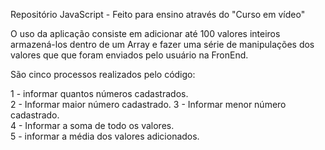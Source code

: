 Repositório JavaScript - Feito para ensino através do "Curso em vídeo"

O uso da aplicação consiste em adicionar até 100 valores inteiros armazená-los dentro de um Array e fazer uma série de manipulações dos valores que que foram enviados pelo usuário na FronEnd.

São cinco processos realizados pelo código:

1 - informar quantos números cadastrados.
<br>
2 - Informar maior número cadastrado.
3 - Informar menor número cadastrado.
<br>
4 - Informar a soma de todo os valores.
<br>
5 - informar a média dos valores adicionados.
